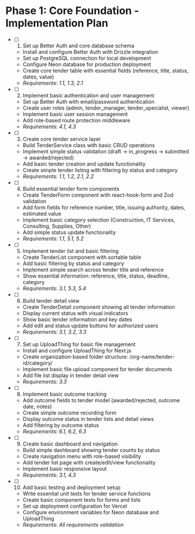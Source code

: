 # Phase 1: Core Foundation - Implementation Plan

- [ ] 1. Set up Better Auth and core database schema

  - Install and configure Better Auth with Drizzle integration
  - Set up PostgreSQL connection for local development
  - Configure Neon database for production deployment
  - Create core tender table with essential fields (reference, title, status, dates, value)
  - _Requirements: 1.1, 1.3, 2.1_

- [ ] 2. Implement basic authentication and user management

  - Set up Better Auth with email/password authentication
  - Create user roles (admin, tender_manager, tender_specialist, viewer)
  - Implement basic user session management
  - Add role-based route protection middleware
  - _Requirements: 4.1, 4.3_

- [ ] 3. Create core tender service layer

  - Build TenderService class with basic CRUD operations
  - Implement simple status validation (draft → in_progress → submitted → awarded/rejected)
  - Add basic tender creation and update functionality
  - Create simple tender listing with filtering by status and category
  - _Requirements: 1.1, 1.2, 2.1, 2.2_

- [ ] 4. Build essential tender form components

  - Create TenderForm component with react-hook-form and Zod validation
  - Add form fields for reference number, title, issuing authority, dates, estimated value
  - Implement basic category selection (Construction, IT Services, Consulting, Supplies, Other)
  - Add simple status update functionality
  - _Requirements: 1.1, 5.1, 5.2_

- [ ] 5. Implement tender list and basic filtering

  - Create TenderList component with sortable table
  - Add basic filtering by status and category
  - Implement simple search across tender title and reference
  - Show essential information: reference, title, status, deadline, category
  - _Requirements: 3.1, 5.3, 5.4_

- [ ] 6. Build tender detail view

  - Create TenderDetail component showing all tender information
  - Display current status with visual indicators
  - Show basic tender information and key dates
  - Add edit and status update buttons for authorized users
  - _Requirements: 3.1, 3.2, 3.3_

- [ ] 7. Set up UploadThing for basic file management

  - Install and configure UploadThing for Next.js
  - Create organization-based folder structure: /org-name/tender-id/category/
  - Implement basic file upload component for tender documents
  - Add file list display in tender detail view
  - _Requirements: 3.3_

- [ ] 8. Implement basic outcome tracking

  - Add outcome fields to tender model (awarded/rejected, outcome date, notes)
  - Create simple outcome recording form
  - Display outcome status in tender lists and detail views
  - Add filtering by outcome status
  - _Requirements: 6.1, 6.2, 6.3_

- [ ] 9. Create basic dashboard and navigation

  - Build simple dashboard showing tender counts by status
  - Create navigation menu with role-based visibility
  - Add tender list page with create/edit/view functionality
  - Implement basic responsive layout
  - _Requirements: 3.1, 4.3_

- [ ] 10. Add basic testing and deployment setup
  - Write essential unit tests for tender service functions
  - Create basic component tests for forms and lists
  - Set up deployment configuration for Vercel
  - Configure environment variables for Neon database and UploadThing
  - _Requirements: All requirements validation_
